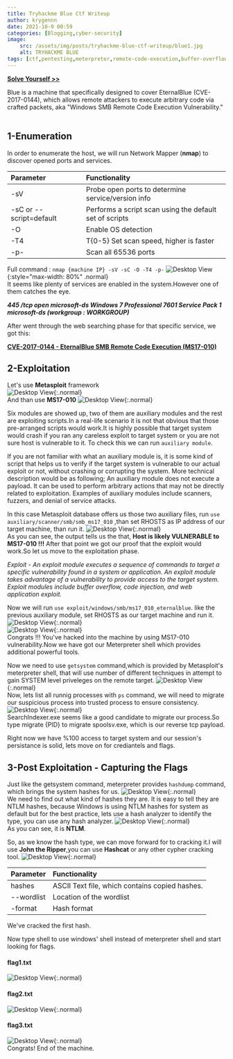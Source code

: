 ```yaml
---
title: Tryhackme Blue Ctf Writeup
author: krygennn
date: 2021-10-9 00:59
categories: [Blogging,cyber-security]
image:
    src: /assets/img/posts/tryhackme-blue-ctf-writeup/blue1.jpg
    alt: TRYHACKME BLUE
tags: [ctf,pentesting,meterpreter,remote-code-execution,buffer-overflow,cracking]
---
```

[**Solve Yourself >>**](https://www.tryhackme.com/room/blue)

Blue is a machine that specifically designed to cover EternalBlue (CVE-2017-0144), 
which allows remote attackers to execute arbitrary code via crafted packets, 
aka "Windows SMB Remote Code Execution Vulnerability." 
<br>
<br>
## 1-Enumeration 

In order to enumerate the host, we will run Network Mapper (**nmap**) to discover opened ports and services.   

| Parameter              | Functionality                                          | 
|:-----------------------|:-------------------------------------------------------|
|-sV                     | Probe open ports to determine service/version info     |
|-sC or --script=default | Performs a script scan using the default set of scripts|
|-O                      | Enable OS detection                                    |
|-T4                     | T{0-5} Set scan speed, higher is faster                |
|-p-                     | Scan all 65536 ports                                   |

Full command : `nmap {machine IP} -sV -sC -O -T4 -p-`
![Desktop View](/assets/img/posts/tryhackme-blue-ctf-writeup/blue2.jpg){:style="max-width: 80%" .normal} 
<br>
It seems like plenty of services are enabled in the system.However one of them catches the eye.

_**445 /tcp open microsoft-ds Windows 7 Professional 7601 Service Pack 1 microsoft-ds (workgroup : WORKGROUP)**_ 

After went through the web searching phase for that specific service, we got this:

[**CVE-2017-0144 - EternalBlue SMB Remote Code Execution (MS17-010)**](https://cve.mitre.org/cgi-bin/cvename.cgi?name=CVE-2017-0144)
<br>

## 2-Exploitation 

Let's use **Metasploit** framework
<br>
![Desktop View](/assets/img/posts/tryhackme-blue-ctf-writeup/blue3.jpg){:.normal}
<br>
And than use **MS17-010**
![Desktop View](/assets/img/posts/tryhackme-blue-ctf-writeup/blue4.jpg){:.normal}
<br>

Six modules are showed up, two of them are auxiliary modules and the rest are exploiting scripts.In a real-life scenario it is not that obvious that those pre-arranged scripts would work.It is highly possible that target system would crash if you ran any careless exploit to target system or you are not sure host is vulnerable to it. To check this we can run `auxiliary module`.

If you are not familiar with what an auxiliary module is, it is some kind of script that helps us to verify if the target system is vulnerable to our actual exploit or not, without crashing or corrupting the system.
More technical description would be as following; An auxiliary module does not execute a payload. It can be used to perform arbitrary actions that may not be directly related to exploitation. Examples of auxiliary modules include scanners, fuzzers, and denial of service attacks. 
 
In this case Metasploit database offers us those two auxiliary files, run  `use auxiliary/scanner/smb/smb_ms17_010` ,than set RHOSTS  as IP address of  our target machine, than run it.
![Desktop View](/assets/img/posts/tryhackme-blue-ctf-writeup/blue5.jpg){:.normal}
<br>
As you can see, the output tells us the that, **Host is likely VULNERABLE to MS17-010 !!!** 
After that point we got our proof that the exploit would work.So let us move to the exploitation phase.
 
_Exploit - An exploit module executes a sequence of commands to target a specific vulnerability found in a system or application. An exploit module takes advantage of a vulnerability to provide access to the target system. Exploit modules include buffer overflow, code injection, and web application exploit._
 
Now we will run `use exploit/windows/smb/ms17_010_eternalblue`. like the previous auxiliary module, set RHOSTS as our target machine and run it.
![Desktop View](/assets/img/posts/tryhackme-blue-ctf-writeup/blue6.jpg){:.normal}
<br>
![Desktop View](/assets/img/posts/tryhackme-blue-ctf-writeup/blue7.jpg){:.normal}
<br>
Congrats !!! You've hacked into the machine by using MS17-010 vulnerability.Now we have got our Meterpreter shell which provides additional powerful tools. 
 
Now we need to use `getsystem` command,which is provided by Metasploit's meterpreter shell, that will use number of different techniques in attempt to gain SYSTEM level priveleges on the remote target. 
![Desktop View](/assets/img/posts/tryhackme-blue-ctf-writeup/blue8.jpg){:.normal}
<br>
Now, lets list all runnig processes with `ps` command, we will need to migrate our suspicious process into trusted process to ensure consistency.
![Desktop View](/assets/img/posts/tryhackme-blue-ctf-writeup/blue9.jpg){:.normal}
<br>
SearchIndexer.exe seems like a good candidate to migrate our process.So type migrate {PID} to migrate spoolsv.exe, which is our reverse tcp payload.

Right now we have %100 access to target system and our session's persistance is solid, lets move on for crediantels and flags.
<br>

## 3-Post Exploitation - Capturing the Flags 
Just like the getsystem command, meterpreter provides `hashdump` command, which brings the system hashes for us.
![Desktop View](/assets/img/posts/tryhackme-blue-ctf-writeup/blue10.jpg){:.normal}
<br>
We need to find out what kind of hashes they are. It is easy to tell they are NTLM hashes, because Windows is using NTLM hashes for system as default but for the best practice, lets use a hash analyzer to identify the type, you can use any hash analyzer.
![Desktop View](/assets/img/posts/tryhackme-blue-ctf-writeup/blue11.jpg){:.normal}
<br>
As you can see, it is **NTLM**.

So, as we know the hash type, we can move forward for to cracking it.I will use **John the Ripper**,you can use **Hashcat** or any other cypher cracking tool.
![Desktop View](/assets/img/posts/tryhackme-blue-ctf-writeup/blue12.jpg){:.normal}
<br>

| Parameter                    | Functionality                                 | 
|:-----------------------------|:----------------------------------------------|
|hashes                        | ASCII Text file, which contains copied hashes.|
|--wordlist                    | Location of the wordlist                      |
|-format                       | Hash format                                   |

We've cracked the first hash.

Now type shell to use windows' shell instead of meterpreter shell and start looking for flags.
#### flag1.txt
![Desktop View](/assets/img/posts/tryhackme-blue-ctf-writeup/blue13.jpg){:.normal}
<br>
#### flag2.txt
![Desktop View](/assets/img/posts/tryhackme-blue-ctf-writeup/blue14.jpg){:.normal}
<br>
#### flag3.txt
![Desktop View](/assets/img/posts/tryhackme-blue-ctf-writeup/blue15.jpg){:.normal}
<br>
Congrats! End of the machine.


